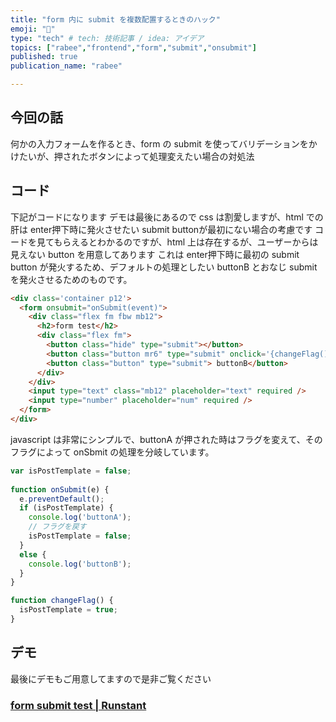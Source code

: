 ```yaml
---
title: "form 内に submit を複数配置するときのハック"
emoji: "🔘"
type: "tech" # tech: 技術記事 / idea: アイデア
topics: ["rabee","frontend","form","submit","onsubmit"]
published: true
publication_name: "rabee"

---
```


## 今回の話

何かの入力フォームを作るとき、form の submit を使ってバリデーションをかけたいが、押されたボタンによって処理変えたい場合の対処法

## コード

下記がコードになります
デモは最後にあるので css は割愛しますが、html での肝は enter押下時に発火させたい submit buttonが最初にない場合の考慮です
コードを見てもらえるとわかるのですが、html 上は存在するが、ユーザーからは見えない button を用意してあります
これは enter押下時に最初の submit button が発火するため、デフォルトの処理としたい buttonB とおなじ submit を発火させるためのものです。

```html
<div class='container p12'>
  <form onsubmit="onSubmit(event)">
    <div class="flex fm fbw mb12">
      <h2>form test</h2>
      <div class="flex fm">
        <button class="hide" type="submit"></button>
        <button class="button mr6" type="submit" onclick='{changeFlag()}'> buttonA</button>          
        <button class="button" type="submit"> buttonB</button>
      </div>
    </div>
    <input type="text" class="mb12" placeholder="text" required />
    <input type="number" placeholder="num" required />
  </form>
</div>
```

javascript は非常にシンプルで、buttonA が押された時はフラグを変えて、そのフラグによって onSbmit の処理を分岐しています。

```js
var isPostTemplate = false;
      
function onSubmit(e) {
  e.preventDefault();
  if (isPostTemplate) {
    console.log('buttonA');
    // フラグを戻す
    isPostTemplate = false;
  }
  else {
    console.log('buttonB');
  }
}

function changeFlag() {
  isPostTemplate = true;
}
```

## デモ
最後にデモもご用意してますので是非ご覧ください

### [form submit test | Runstant](http://runstant.com/horieyuto/projects/b55e762f)
